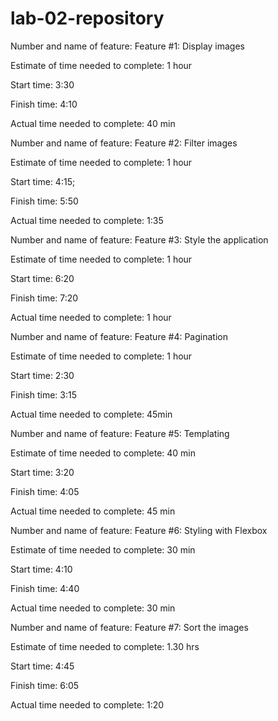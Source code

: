 # lab-02-repository

Number and name of feature: Feature #1: Display images

Estimate of time needed to complete: 1 hour

Start time: 3:30

Finish time: 4:10

Actual time needed to complete: 40 min

Number and name of feature: Feature #2: Filter images

Estimate of time needed to complete: 1 hour

Start time: 4:15;

Finish time: 5:50

Actual time needed to complete: 1:35

Number and name of feature: Feature #3: Style the application

Estimate of time needed to complete: 1 hour

Start time: 6:20

Finish time: 7:20

Actual time needed to complete: 1 hour

Number and name of feature: Feature #4: Pagination

Estimate of time needed to complete: 1 hour

Start time: 2:30

Finish time: 3:15

Actual time needed to complete: 45min

Number and name of feature: Feature #5: Templating

Estimate of time needed to complete: 40 min

Start time: 3:20

Finish time: 4:05

Actual time needed to complete: 45 min

Number and name of feature: Feature #6: Styling with Flexbox

Estimate of time needed to complete: 30 min

Start time: 4:10

Finish time: 4:40

Actual time needed to complete: 30 min

Number and name of feature: Feature #7: Sort the images

Estimate of time needed to complete: 1.30 hrs

Start time: 4:45

Finish time: 6:05

Actual time needed to complete: 1:20